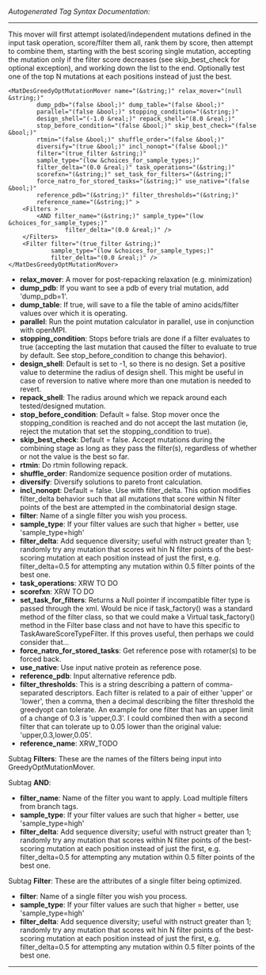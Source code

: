 _Autogenerated Tag Syntax Documentation:_

---
This mover will first attempt isolated/independent mutations defined in the input task operation, score/filter them all, rank them by score, then attempt to combine them, starting with the best scoring single mutation, accepting the mutation only if the filter score decreases (see skip_best_check for optional exception), and working down the list to the end. Optionally test one of the top N mutations at each positions instead of just the best.

```
<MatDesGreedyOptMutationMover name="(&string;)" relax_mover="(null &string;)"
        dump_pdb="(false &bool;)" dump_table="(false &bool;)"
        parallel="(false &bool;)" stopping_condition="(&string;)"
        design_shell="(-1.0 &real;)" repack_shell="(8.0 &real;)"
        stop_before_condition="(false &bool;)" skip_best_check="(false &bool;)"
        rtmin="(false &bool;)" shuffle_order="(false &bool;)"
        diversify="(true &bool;)" incl_nonopt="(false &bool;)"
        filter="(true_filter &string;)"
        sample_type="(low &choices_for_sample_types;)"
        filter_delta="(0.0 &real;)" task_operations="(&string;)"
        scorefxn="(&string;)" set_task_for_filters="(&string;)"
        force_natro_for_stored_tasks="(&string;)" use_native="(false &bool;)"
        reference_pdb="(&string;)" filter_thresholds="(&string;)"
        reference_name="(&string;)" >
    <Filters >
        <AND filter_name="(&string;)" sample_type="(low &choices_for_sample_types;)"
                filter_delta="(0.0 &real;)" />
    </Filters>
    <Filter filter="(true_filter &string;)"
            sample_type="(low &choices_for_sample_types;)"
            filter_delta="(0.0 &real;)" />
</MatDesGreedyOptMutationMover>
```

-   **relax_mover**: A mover for post-repacking relaxation (e.g. minimization)
-   **dump_pdb**: If you want to see a pdb of every trial mutation, add 'dump_pdb=1'.
-   **dump_table**: If true, will save to a file the table of amino acids/filter values over which it is operating.
-   **parallel**: Run the point mutation calculator in parallel, use in conjunction with openMPI.
-   **stopping_condition**: Stops before trials are done if a filter evaluates to true (accepting the last mutation that caused the filter to evaluate to true by default. See stop_before_condition to change this behavior).
-   **design_shell**: Default is set to -1, so there is no design. Set a positive value to determine the radius of design shell. This might be useful in case of reversion to native where more than one mutation is needed to revert.
-   **repack_shell**: The radius around which we repack around each tested/designed mutation.
-   **stop_before_condition**: Default = false. Stop mover once the stopping_condition is reached and do not accept the last mutation (ie, reject the mutation that set the stopping_condition to true).
-   **skip_best_check**: Default = false. Accept mutations during the combining stage as long as they pass the filter(s), regardless of whether or not the value is the best so far.
-   **rtmin**: Do rtmin following repack.
-   **shuffle_order**: Randomize sequence position order of mutations.
-   **diversify**: Diversify solutions to pareto front calculation.
-   **incl_nonopt**: Default = false. Use with filter_delta. This option modifies filter_delta behavior such that all mutations that score within N filter points of the best are attempted in the combinatorial design stage.
-   **filter**: Name of a single filter you wish you process.
-   **sample_type**: If your filter values are such that higher = better, use 'sample_type=high'
-   **filter_delta**: Add sequence diversity; useful with nstruct greater than 1; randomly try any mutation that scores wit     hin N filter points of the best-scoring mutation at each position instead of just the first, e.g. filter_delta=0.5 for attempting any mutation within 0.5 filter points of the best one.
-   **task_operations**: XRW TO DO
-   **scorefxn**: XRW TO DO
-   **set_task_for_filters**: Returns a Null pointer if incompatible filter type is passed through the xml. Would be nice if task_factory() was a standard method of the filter class, so that we could make a Virtual task_factory() method in the Filter base class and not have to have this specific to TaskAwareScoreTypeFilter.  If this proves useful, then perhaps we could consider that...
-   **force_natro_for_stored_tasks**: Get reference pose with rotamer(s) to be forced back.
-   **use_native**: Use input native protein as reference pose.
-   **reference_pdb**: Input alternative reference pdb.
-   **filter_thresholds**: This is a string describing a pattern of comma-separated descriptors. Each filter is related to a pair of either 'upper' or 'lower', then a comma, then a decimal describing the filter threshold the greedyopt can tolerate. An example for one filter that has an upper limit of a change of 0.3 is 'upper,0.3'. I could combined then with a second filter that can tolerate up to 0.05 lower than the original value: 'upper,0.3,lower,0.05'.
-   **reference_name**: XRW_TODO


Subtag **Filters**:   These are the names of the filters being input into GreedyOptMutationMover.



Subtag **AND**:   

-   **filter_name**: Name of the filter you want to apply. Load multiple filters from branch tags.
-   **sample_type**: If your filter values are such that higher = better, use 'sample_type=high'
-   **filter_delta**: Add sequence diversity; useful with nstruct greater than 1; randomly try any mutation that scores within N filter points of the best-scoring mutation at each position instead of just the first, e.g. filter_delta=0.5 for attempting any mutation within 0.5 filter points of the best one.

Subtag **Filter**:   These are the attributes of a single filter being optimized.

-   **filter**: Name of a single filter you wish you process.
-   **sample_type**: If your filter values are such that higher = better, use 'sample_type=high'
-   **filter_delta**: Add sequence diversity; useful with nstruct greater than 1; randomly try any mutation that scores wit     hin N filter points of the best-scoring mutation at each position instead of just the first, e.g. filter_delta=0.5 for attempting any mutation within 0.5 filter points of the best one.

---
